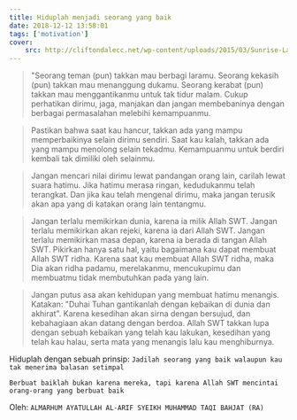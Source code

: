 ```yaml
---
title: Hiduplah menjadi seorang yang baik
date: 2018-12-12 13:58:01
tags: ['motivation']
cover: 
    src: http://cliftondalecc.net/wp-content/uploads/2015/03/Sunrise-Landscape4.jpg
---
```



 > "Seorang teman (pun) takkan mau berbagi laramu. Seorang kekasih (pun) takkan mau menanggung dukamu. Seorang kerabat (pun) takkan mau menggantikanmu untuk tak tidur malam. Cukup perhatikan dirimu, jaga, manjakan dan jangan membebaninya dengan berbagai permasalahan melebihi kemampuanmu.

> Pastikan bahwa saat kau hancur, takkan ada yang mampu memperbaikinya selain dirimu sendiri. Saat kau kalah, takkan ada yang mampu menolong selain tekadmu. Kemampuanmu untuk berdiri kembali tak dimiliki oleh selainmu.

> Jangan mencari nilai dirimu lewat pandangan orang lain,  carilah lewat suara hatimu.  Jika hatimu merasa ringan, kedudukanmu telah terangkat. Dan jika kau telah mengenal dirimu,  maka jangan terusik akan apa yang di katakan orang lain tentangmu.

> Jangan terlalu memikirkan dunia, karena ia milik Allah SWT.  Jangan terlalu memikirkan akan rejeki, karena ia dari Allah SWT.  Jangan terlalu memikirkan masa depan, karena ia berada di tangan Allah SWT. Pikirkan hanya satu hal, yaitu bagaimana kau dapat membuat Allah SWT ridha. Karena saat kau membuat Allah SWT ridha, maka Dia akan ridha padamu, merelakanmu, mencukupimu dan membuatmu tidak membutuhkan pada yang lain.

> Jangan putus asa akan kehidupan yang membuat hatimu menangis. Katakan: "Duhai Tuhan gantikanlah dengan kebaikan di dunia dan akhirat". Karena kesedihan akan sirna dengan bersujud, dan kebahagiaan akan datang dengan berdoa. Allah SWT takkan lupa dengan sebuah kebaikan yang telah kau lakukan, kesedihan yang telah kau halau, serta mata yang menangis lalu kau menghiburnya.

Hiduplah dengan sebuah prinsip:
`Jadilah seorang yang baik walaupun kau tak menerima balasan setimpal`

`Berbuat baiklah bukan karena mereka, tapi karena Allah SWT mencintai orang-orang yang berbuat baik`


Oleh: `ALMARHUM AYATULLAH AL-ARIF SYEIKH MUHAMMAD TAQI BAHJAT (RA)`